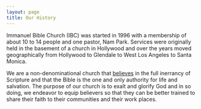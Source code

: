 ```yaml
---
layout: page
title: Our History
---
```

Immanuel Bible Church (IBC) was started in 1996 with a membership of about 10 to 14 people and one pastor, Nam Park. Services were originally held in the basement of a church in Hollywood and over the years moved geographically from Hollywood to Glendale to West Los Angeles to Santa Monica.

We are a non-denominational church that [believes](/doctrine/) in the full inerrancy of Scripture and that the Bible is the one and only authority for life and salvation. The purpose of our church is to exalt and glorify God and in so doing, we endeavor to equip believers so that they can be better trained to share their faith to their communities and their work places.
